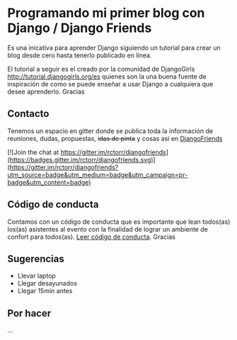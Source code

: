 # Programando mi primer blog con Django / Django Friends

Es una inicativa para aprender Django siguiendo un tutorial para crear un blog desde cero hasta tenerlo publicado en línea.

El tutorial a seguir es el creado por la comunidad de DjangoGirls http://tutorial.djangogirls.org/es quienes son la una buena fuente de inspiración de como se puede enseñar a usar Django a cualquiera que desee aprenderlo. Gracias

## Contacto
Tenemos un espacio en gitter donde se publica toda la información de reuniones, dudas, propuestas, ~~idas de pinta~~ y cosas así en [DjangoFriends](https://gitter.im/rctorr/djangofriends)

[![Join the chat at https://gitter.im/rctorr/djangofriends](https://badges.gitter.im/rctorr/djangofriends.svg)](https://gitter.im/rctorr/djangofriends?utm_source=badge&utm_medium=badge&utm_campaign=pr-badge&utm_content=badge)

## Código de conducta
Contamos con un código de conducta que es importante que lean todos(as) los(as) asistentes al evento con la finalidad de lograr un ambiente de confort para todos(as). [Leer código de conducta](coc.md). Gracias

## Sugerencias
 - Llevar laptop
 - Llegar desayunados
 - Llegar 15min antes

## Por hacer
...
